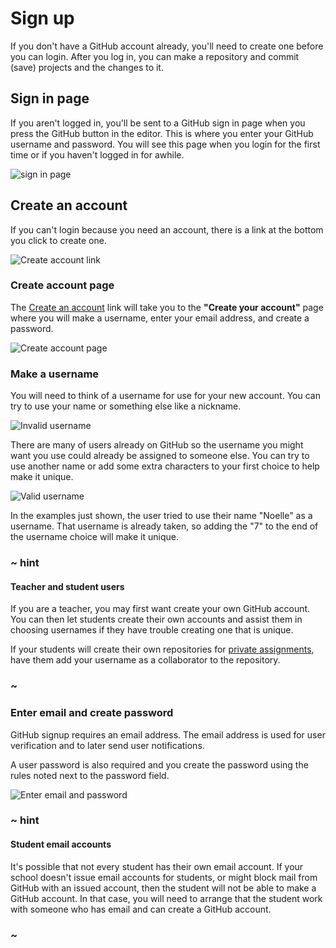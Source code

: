 # Sign up

If you don't have a GitHub account already, you'll need to create one before you can login. After you log in, you can make a repository and commit (save) projects and the changes to it.

## Sign in page

If you aren't logged in, you'll be sent to a GitHub sign in page when you press the GitHub button in the editor. This is where you enter your GitHub username and password. You will see this page when you login for the first time or if you haven't logged in for awhile.

![sign in page](/static/github/signup/signin.png)

## Create an account

If you can't login because you need an account, there is a link at the bottom you click to create one.

![Create account link](/static/github/signup/create-account-link.png)

### Create account page

The [Create an account](#) link will take you to the **"Create your account"** page where you will make a username, enter your email address, and create a password.

![Create account page](/static/github/signup/create-account-page.png)

### Make a username

You will need to think of a username for use for your new account. You can try to use your name or something else like a nickname.

![Invalid username](/static/github/signup/username-invalid.png)

There are many of users already on GitHub so the username you might want you use could already be assigned to someone else. You can try to use another name or add some extra characters to your first choice to help make it unique.

![Valid username](/static/github/signup/username-valid.png)

In the examples just shown, the user tried to use their name "Noelle" as a username. That username is already taken, so adding the "7" to the end of the username choice will make it unique.

### ~ hint

#### Teacher and student users

If you are a teacher, you may first want create your own GitHub account. You can then let students create their own accounts and assist them in choosing usernames if they have trouble creating one that is unique.

If your students will create their own repositories for [private assignments](/github/private-assignments), have them add your username as a collaborator to the repository.

### ~

### Enter email and create password

GitHub signup requires an email address. The email address is used for user verification and to later send user notifications.

A user password is also required and you create the password using the rules noted next to the password field.

![Enter email and password](/static/github/signup/email-password.png)

### ~ hint

#### Student email accounts

It's possible that not every student has their own email account. If your school doesn't issue email accounts for students, or might block mail from GitHub with an issued account, then the student will not be able to make a GitHub account. In that case, you will need to arrange that the student work with someone who has email and can create a GitHub account.

### ~
